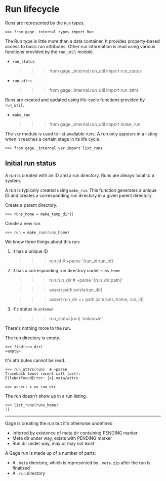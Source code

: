 # Run lifecycle

Runs are represented by the `Run` types.

    >>> from gage._internal.types import Run

The Run type is little more than a data container. It provides
property-based access to basic run attributes. Other run information is
read using various functions provided by the `run_util` module.

- `run_status`

    >>> from gage._internal.run_util import run_status

- `run_attrs`

    >>> from gage._internal.run_util import run_attrs

Runs are created and updated using life-cycle functions provided by
`run_util`.

- `make_run`

    >>> from gage._internal.run_util import make_run

The `var` module is used to list available runs. A run only appears in a
listing when it reaches a certain stage in its life cycle.

    >>> from gage._internal.var import list_runs

## Initial run status

A run is created with an ID and a run directory. Runs are always local
to a system.

A run is typically created using `make_run`. This function generates a
unique ID and creates a corresponding run directory in a given parent
directory.

Create a parent directory.

    >>> runs_home = make_temp_dir()

Create a new run.

    >>> run = make_run(runs_home)

We know three things about this run:

1. It has a unique ID

    >>> run.id  # +parse
    '{run_id:run_id}'

2. It has a corresponding run directory under `runs_home`

    >>> run.run_dir  # +parse
    '{run_dir:path}'

    >>> assert path.exists(run_dir)

    >>> assert run_dir == path.join(runs_home, run_id)

3. It's status is `unknown`

    >>> run_status(run)
    'unknown'

There's nothing more to the run.

The run directory is empty.

    >>> find(run_dir)
    <empty>

It's attributes cannot be read.

    >>> run_attrs(run)  # +parse
    Traceback (most recent call last):
    FileNotFoundError: {x}.meta/attrs

    >>> assert x == run_dir

The run doesn't show up in a run listing.

    >>> list_runs(runs_home)
    []







---------------------------------------

Gage is creating the run but it's otherwise undefined
  - Inferred by existence of meta dir containing PENDING marker
  - Meta dir under way, exists with PENDING marker
  - Run dir under way, may or may not exist


A Gage run is made up of a number of parts:

- A `.meta` directory, which is represented by `.meta.zip` after the run
  is finalized
- A `.run` directory

